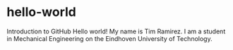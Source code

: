 # hello-world
Introduction to GitHub
Hello world! My name is Tim Ramirez. I am a student in Mechanical Engineering on the Eindhoven University of Technology. 
